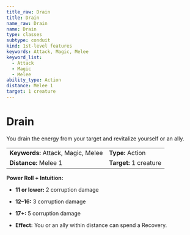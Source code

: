 ```yaml
---
title_raw: Drain
title: Drain
name_raw: Drain
name: Drain
type: classes
subtype: conduit
kind: 1st-level features
keywords: Attack, Magic, Melee
keyword_list:
  - Attack
  - Magic
  - Melee
ability_type: Action
distance: Melee 1
target: 1 creature
---
```


# Drain

You drain the energy from your target and revitalize yourself or an ally.

|                                    |                        |
| :--------------------------------- | :--------------------- |
| **Keywords:** Attack, Magic, Melee | **Type:** Action       |
| **Distance:** Melee 1              | **Target:** 1 creature |

**Power Roll + Intuition:**

- **11 or lower:** 2 corruption damage

- **12–16:** 3 corruption damage

- **17+:** 5 corruption damage

- **Effect:** You or an ally within distance can spend a Recovery.
